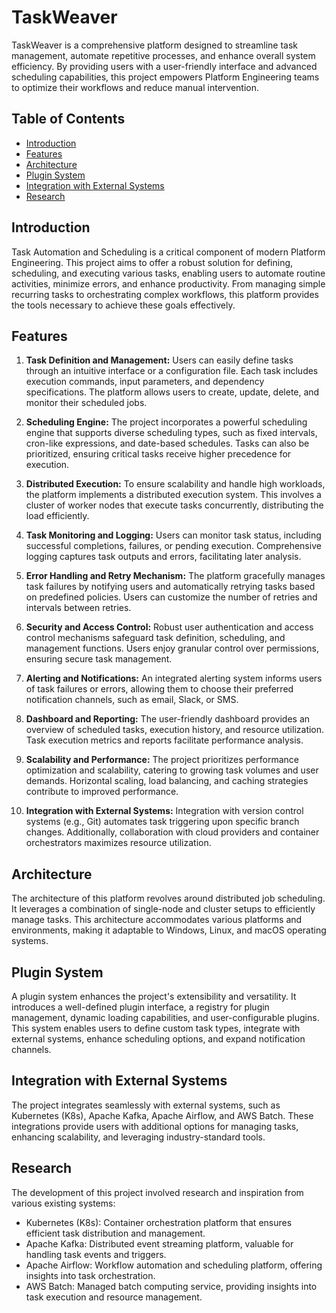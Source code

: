 # TaskWeaver

TaskWeaver is a comprehensive platform designed to streamline task management, automate repetitive processes, and enhance overall system efficiency. By providing users with a user-friendly interface and advanced scheduling capabilities, this project empowers Platform Engineering teams to optimize their workflows and reduce manual intervention.

## Table of Contents

- [Introduction](#introduction)
- [Features](#features)
- [Architecture](#architecture)
- [Plugin System](#plugin-system)
- [Integration with External Systems](#integration-with-external-systems)
- [Research](#research)

## Introduction

Task Automation and Scheduling is a critical component of modern Platform Engineering. This project aims to offer a robust solution for defining, scheduling, and executing various tasks, enabling users to automate routine activities, minimize errors, and enhance productivity. From managing simple recurring tasks to orchestrating complex workflows, this platform provides the tools necessary to achieve these goals effectively.

## Features

1. **Task Definition and Management:** Users can easily define tasks through an intuitive interface or a configuration file. Each task includes execution commands, input parameters, and dependency specifications. The platform allows users to create, update, delete, and monitor their scheduled jobs.

2. **Scheduling Engine:** The project incorporates a powerful scheduling engine that supports diverse scheduling types, such as fixed intervals, cron-like expressions, and date-based schedules. Tasks can also be prioritized, ensuring critical tasks receive higher precedence for execution.

3. **Distributed Execution:** To ensure scalability and handle high workloads, the platform implements a distributed execution system. This involves a cluster of worker nodes that execute tasks concurrently, distributing the load efficiently.

4. **Task Monitoring and Logging:** Users can monitor task status, including successful completions, failures, or pending execution. Comprehensive logging captures task outputs and errors, facilitating later analysis.

5. **Error Handling and Retry Mechanism:** The platform gracefully manages task failures by notifying users and automatically retrying tasks based on predefined policies. Users can customize the number of retries and intervals between retries.

6. **Security and Access Control:** Robust user authentication and access control mechanisms safeguard task definition, scheduling, and management functions. Users enjoy granular control over permissions, ensuring secure task management.

7. **Alerting and Notifications:** An integrated alerting system informs users of task failures or errors, allowing them to choose their preferred notification channels, such as email, Slack, or SMS.

8. **Dashboard and Reporting:** The user-friendly dashboard provides an overview of scheduled tasks, execution history, and resource utilization. Task execution metrics and reports facilitate performance analysis.

9. **Scalability and Performance:** The project prioritizes performance optimization and scalability, catering to growing task volumes and user demands. Horizontal scaling, load balancing, and caching strategies contribute to improved performance.

10. **Integration with External Systems:** Integration with version control systems (e.g., Git) automates task triggering upon specific branch changes. Additionally, collaboration with cloud providers and container orchestrators maximizes resource utilization.

## Architecture

The architecture of this platform revolves around distributed job scheduling. It leverages a combination of single-node and cluster setups to efficiently manage tasks. This architecture accommodates various platforms and environments, making it adaptable to Windows, Linux, and macOS operating systems.

## Plugin System

A plugin system enhances the project's extensibility and versatility. It introduces a well-defined plugin interface, a registry for plugin management, dynamic loading capabilities, and user-configurable plugins. This system enables users to define custom task types, integrate with external systems, enhance scheduling options, and expand notification channels.

## Integration with External Systems

The project integrates seamlessly with external systems, such as Kubernetes (K8s), Apache Kafka, Apache Airflow, and AWS Batch. These integrations provide users with additional options for managing tasks, enhancing scalability, and leveraging industry-standard tools.

## Research

The development of this project involved research and inspiration from various existing systems:

- Kubernetes (K8s): Container orchestration platform that ensures efficient task distribution and management.
- Apache Kafka: Distributed event streaming platform, valuable for handling task events and triggers.
- Apache Airflow: Workflow automation and scheduling platform, offering insights into task orchestration.
- AWS Batch: Managed batch computing service, providing insights into task execution and resource management.

